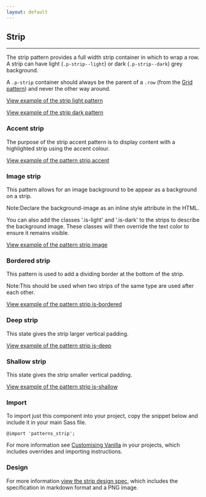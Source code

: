 ```yaml
---
layout: default
---
```


## Strip

<hr>

The strip pattern provides a full width strip container in which to wrap a row. A strip can have light (`.p-strip--light`) or dark (`.p-strip--dark`) grey background.

A `.p-strip` container should always be the parent of a `.row` (from the [Grid pattern](/patterns/grid/)) and never the other way around.

<a href="/examples/patterns/strips/strips-light/"
    class="js-example">
View example of the strip light pattern
</a>

<a href="/examples/patterns/strips/strips-dark/"
    class="js-example">
View example of the strip dark pattern
</a>

### Accent strip

The purpose of the strip accent pattern is to display content with a
highlighted strip using the accent colour.

<a href="/examples/patterns/strips/accent/"
  class="js-example">
View example of the pattern strip accent
</a>

### Image strip

This pattern allows for an image background to be appear as a background on a strip.

<div class="p-notification--information">
  <p class="p-notification__response">
    <span class="p-notification__status">Note:</span>Declare the background-image as an inline style attribute in the HTML.
  </p>
</div>

You can also add the classes '.is-light' and '.is-dark' to the strips to describe the background image.
These classes will then override the text color to ensure it remains visible.

<a href="/examples/patterns/strips/image/"
  class="js-example">
View example of the pattern strip image
</a>

### Bordered strip

This pattern is used to add a dividing border at the bottom of the strip.

<div class="p-notification--information">
  <p class="p-notification__response">
    <span class="p-notification__status">Note:</span>This should be used when two strips of the same type are used after each other.
  </p>
</div>

<a href="/examples/patterns/strips/is-bordered/"
  class="js-example">
View example of the pattern strip is-bordered
</a>

### Deep strip

This state gives the strip larger vertical padding.

<a href="/examples/patterns/strips/deep/"
  class="js-example">
View example of the pattern strip is-deep
</a>

### Shallow strip

This state gives the strip smaller vertical padding.

<a href="/examples/patterns/strips/shallow/"
  class="js-example">
View example of the pattern strip is-shallow
</a>

### Import

To import just this component into your project, copy the snippet below and include it in your main Sass file.

<pre><code>@import 'patterns_strip';</code></pre>

For more information see [Customising Vanilla](/customising-vanilla/) in your projects, which includes overrides and importing instructions.

### Design

For more information [view the strip design spec](https://github.com/ubuntudesign/vanilla-design/tree/master/Strip), which includes the specification in markdown format and a PNG image.
